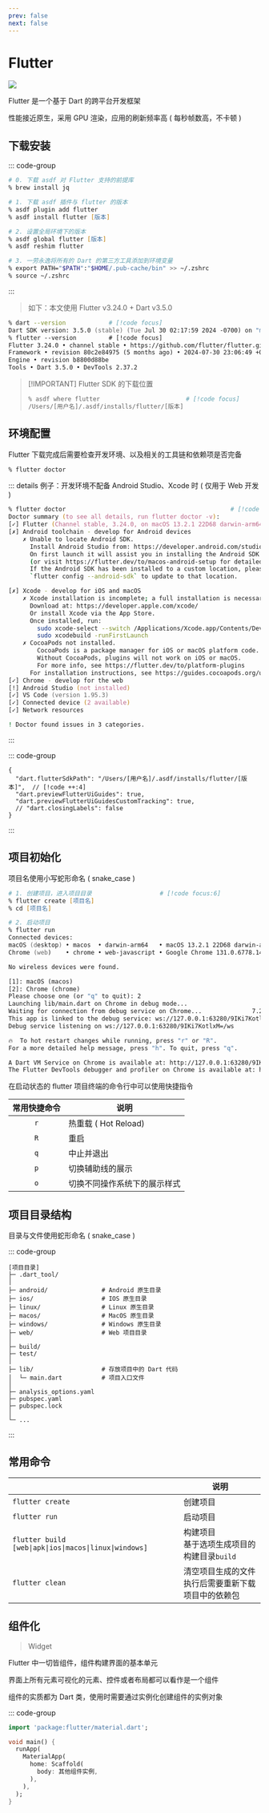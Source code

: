```yaml
---
prev: false
next: false
---
```


# Flutter

![](/static/skill-images/cross-platform--flutter.png)

Flutter 是一个基于 Dart 的跨平台开发框架

性能接近原生，采用 GPU 渲染，应用的刷新频率高 ( 每秒帧数高，不卡顿 )

## 下载安装

::: code-group

```zsh [asdf]
# 0. 下载 asdf 对 Flutter 支持的前提库
% brew install jq

# 1. 下载 asdf 插件与 flutter 的版本
% asdf plugin add flutter
% asdf install flutter [版本]

# 2. 设置全局环境下的版本
% asdf global flutter [版本]
% asdf reshim flutter

# 3. 一劳永逸将所有的 Dart 的第三方工具添加到环境变量
% export PATH="$PATH":"$HOME/.pub-cache/bin" >> ~/.zshrc
% source ~/.zshrc
```

:::

> 如下：本文使用 Flutter v3.24.0 + Dart v3.5.0

```zsh
% dart --version            # [!code focus]
Dart SDK version: 3.5.0 (stable) (Tue Jul 30 02:17:59 2024 -0700) on "macos_arm64"
% flutter --version         # [!code focus]
Flutter 3.24.0 • channel stable • https://github.com/flutter/flutter.git
Framework • revision 80c2e84975 (5 months ago) • 2024-07-30 23:06:49 +0700
Engine • revision b8800d88be
Tools • Dart 3.5.0 • DevTools 2.37.2
```

> [!IMPORTANT] Flutter SDK 的下载位置
>
> ```zsh
> % asdf where flutter                        # [!code focus]
> /Users/[用户名]/.asdf/installs/flutter/[版本]
> ```

## 环境配置

Flutter 下载完成后需要检查开发环境、以及相关的工具链和依赖项是否完备

```zsh
% flutter doctor
```

::: details 例子：开发环境不配备 Android Studio、Xcode 时 ( 仅用于 Web 开发 )

```zsh
% flutter doctor                                              # [!code focus]
Doctor summary (to see all details, run flutter doctor -v):
[✓] Flutter (Channel stable, 3.24.0, on macOS 13.2.1 22D68 darwin-arm64, locale zh-Hans-JP)
[✗] Android toolchain - develop for Android devices
    ✗ Unable to locate Android SDK.
      Install Android Studio from: https://developer.android.com/studio/index.html
      On first launch it will assist you in installing the Android SDK components.
      (or visit https://flutter.dev/to/macos-android-setup for detailed instructions).
      If the Android SDK has been installed to a custom location, please use
      `flutter config --android-sdk` to update to that location.

[✗] Xcode - develop for iOS and macOS
    ✗ Xcode installation is incomplete; a full installation is necessary for iOS and macOS development.
      Download at: https://developer.apple.com/xcode/
      Or install Xcode via the App Store.
      Once installed, run:
        sudo xcode-select --switch /Applications/Xcode.app/Contents/Developer
        sudo xcodebuild -runFirstLaunch
    ✗ CocoaPods not installed.
        CocoaPods is a package manager for iOS or macOS platform code.
        Without CocoaPods, plugins will not work on iOS or macOS.
        For more info, see https://flutter.dev/to/platform-plugins
      For installation instructions, see https://guides.cocoapods.org/using/getting-started.html#installation
[✓] Chrome - develop for the web
[!] Android Studio (not installed)
[✓] VS Code (version 1.95.3)
[✓] Connected device (2 available)
[✓] Network resources

! Doctor found issues in 3 categories.
```

:::

::: code-group

```json{0} [VSCode 插件配置]
{
  "dart.flutterSdkPath": "/Users/[用户名]/.asdf/installs/flutter/[版本]",  // [!code ++:4]
  "dart.previewFlutterUiGuides": true,
  "dart.previewFlutterUiGuidesCustomTracking": true,
  // "dart.closingLabels": false
}
```

:::

## 项目初始化

项目名使用小写蛇形命名 ( snake_case )

```zsh
# 1. 创建项目，进入项目目录                   # [!code focus:6]
% flutter create [项目名]
% cd [项目名]

# 2. 启动项目
% flutter run
Connected devices:
macOS (desktop) • macos  • darwin-arm64   • macOS 13.2.1 22D68 darwin-arm64
Chrome (web)    • chrome • web-javascript • Google Chrome 131.0.6778.140

No wireless devices were found.

[1]: macOS (macos)
[2]: Chrome (chrome)
Please choose one (or "q" to quit): 2
Launching lib/main.dart on Chrome in debug mode...
Waiting for connection from debug service on Chrome...              7.2s
This app is linked to the debug service: ws://127.0.0.1:63280/9IKi7KotlxM=/ws
Debug service listening on ws://127.0.0.1:63280/9IKi7KotlxM=/ws

🔥  To hot restart changes while running, press "r" or "R".
For a more detailed help message, press "h". To quit, press "q".

A Dart VM Service on Chrome is available at: http://127.0.0.1:63280/9IKi7KotlxM=
The Flutter DevTools debugger and profiler on Chrome is available at: http://127.0.0.1:9101?uri=http://127.0.0.1:63280/9IKi7KotlxM=
```

在启动状态的 flutter 项目终端的命令行中可以使用快捷指令

| 常用快捷命令 | 说明                         |
| :----------: | ---------------------------- |
|     `r`      | 热重载 ( Hot Reload)         |
|     `R`      | 重启                         |
|     `q`      | 中止并退出                   |
|     `p`      | 切换辅助线的展示             |
|     `o`      | 切换不同操作系统下的展示样式 |

## 项目目录结构

目录与文件使用蛇形命名 ( snake_case )

::: code-group

```[目录结构]
[项目目录]
├─ .dart_tool/
│
├─ android/               # Android 原生目录
├─ ios/                   # IOS 原生目录
├─ linux/                 # Linux 原生目录
├─ macos/                 # MacOS 原生目录
├─ windows/               # Windows 原生目录
├─ web/                   # Web 项目目录
│
├─ build/
├─ test/
│
├─ lib/                   # 存放项目中的 Dart 代码
│  └─ main.dart           # 项目入口文件
│
├─ analysis_options.yaml
├─ pubspec.yaml
├─ pubspec.lock
│
└─ ...
```

:::

## 常用命令

|                                                        | 说明                                                    |
| ------------------------------------------------------ | ------------------------------------------------------- |
| `flutter create`                                       | 创建项目                                                |
| `flutter run`                                          | 启动项目                                                |
| `flutter build [web\|apk\|ios\|macos\|linux\|windows]` | 构建项目<br/>基于选项生成项目的构建目录`build`          |
| `flutter clean`                                        | 清空项目生成的文件<br/>执行后需要重新下载项目中的依赖包 |

## 组件化

> Widget

Flutter 中一切皆组件，组件构建界面的基本单元

界面上所有元素可视化的元素、控件或者布局都可以看作是一个组件

组件的实质都为 Dart 类，使用时需要通过实例化创建组件的实例对象

::: code-group

```dart [lib/main.dart]
import 'package:flutter/material.dart';

void main() {
  runApp(
    MaterialApp(
      home: Scaffold(
        body: 其他组件实例,
      ),
    ),
  );
}
```
